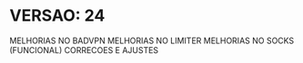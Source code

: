 # VERSAO: 24
MELHORIAS NO BADVPN
MELHORIAS NO LIMITER
MELHORIAS NO SOCKS (FUNCIONAL)
CORRECOES E AJUSTES
